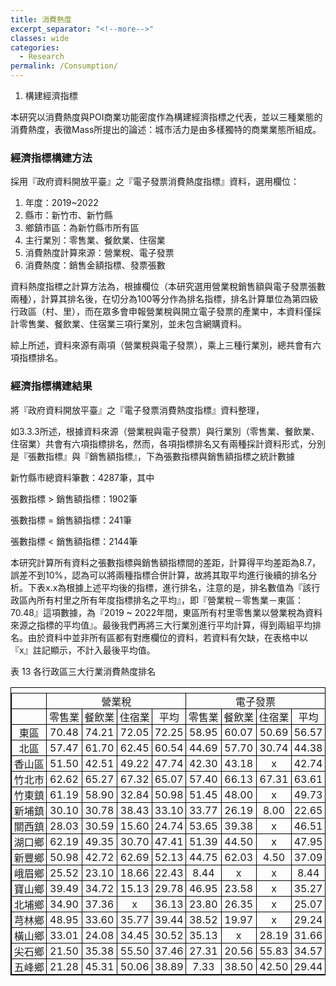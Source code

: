 ```yaml
---
title: 消費熱度
excerpt_separator: "<!--more-->"
classes: wide
categories:
  - Research
permalink: /Consumption/
---
```


<style>
table, th, td {
  border: 1px solid black;
  border-collapse: collapse;
  text-align: center;
  vertical-align: middle;
  padding: 0px;
}
td > p {
  display: contents;
  vertical-align: middle;
  text-align: center;
}
tbody {
  width: 100%;
  display: table;
}
</style>
<ol><li>構建經濟指標 	</li></ol><p>本研究以消費熱度與POI商業功能密度作為構建經濟指標之代表，並以三種業態的消費熱度，表徵Mass所提出的論述：城市活力是由多樣獨特的商業業態所組成。</p><h3><a id="_Ref118384266"></a><a id="_Toc119100695"></a>經濟指標構建方法</h3><p>採用『政府資料開放平臺』之『電子發票消費熱度指標』資料，選用欄位：</p><ol><li>年度：2019~2022 </li><li>縣市：新竹市、新竹縣</li><li>鄉鎮市區：為新竹縣市所有區</li><li>主行業別：零售業、餐飲業、住宿業</li><li>消費熱度計算來源：營業稅、電子發票</li><li>消費熱度：銷售金額指標、發票張數</li></ol><p>資料熱度指標之計算方法為，根據欄位（本研究選用營業稅銷售額與電子發票張數兩種），計算其排名後，在切分為100等分作為排名指標，排名計算單位為第四級行政區（村、里），而在眾多會申報營業稅與開立電子發票的產業中，本資料僅採計零售業、餐飲業、住宿業三項行業別，並未包含網購資料。</p><p>綜上所述，資料來源有兩項（營業稅與電子發票），乘上三種行業別，總共會有六項指標排名。</p><h3><a id="_Toc119100704"></a>經濟指標構建結果</h3><p>將『政府資料開放平臺』之『電子發票消費熱度指標』資料整理，</p><p>如3.3.3所述，根據資料來源（營業稅與電子發票）與行業別（零售業、餐飲業、住宿業）共會有六項指標排名，然而，各項指標排名又有兩種採計資料形式，分別是『張數指標』與『銷售額指標』，下為張數指標與銷售額指標之統計數據</p><p>新竹縣市總資料筆數：4287筆，其中</p><p>張數指標 &gt; 銷售額指標：1902筆</p><p>張數指標 = 銷售額指標：241筆</p><p>張數指標 &lt; 銷售額指標：2144筆</p><p>本研究計算所有資料之張數指標與銷售額指標間的差距，計算得平均差距為8.7，誤差不到10%，認為可以將兩種指標合併計算，故將其取平均進行後續的排名分析。下表x.x為根據上述平均後的指標，進行排名，注意的是，排名數值為『該行政區內所有村里之所有年度指標排名之平均』，即『營業稅－零售業－東區：70.48』這項數據，為『2019 ~ 2022年間，東區所有村里零售業以營業稅為資料來源之指標的平均值』。最後我們再將三大行業別進行平均計算，得到兩組平均排名。由於資料中並非所有區都有對應欄位的資料，若資料有欠缺，在表格中以『x』註記顯示，不計入最後平均值。</p><p><a id="_Toc119100662"></a>表 13 各行政區三大行業消費熱度排名</p><table><tr><td></td><td colspan="4"><p>營業稅</p></td><td colspan="4"><p>電子發票</p></td></tr><tr><td></td><td><p>零售業</p></td><td><p>餐飲業</p></td><td><p>住宿業</p></td><td><p>平均</p></td><td><p>零售業</p></td><td><p>餐飲業</p></td><td><p>住宿業</p></td><td><p>平均</p></td></tr><tr><td><p>東區</p></td><td><p>70.48</p></td><td><p>74.21</p></td><td><p>72.05</p></td><td><p>72.25</p></td><td><p>58.95</p></td><td><p>60.07</p></td><td><p>50.69</p></td><td><p>56.57</p></td></tr><tr><td><p>北區</p></td><td><p>57.47</p></td><td><p>61.70</p></td><td><p>62.45</p></td><td><p>60.54</p></td><td><p>44.69</p></td><td><p>57.70</p></td><td><p>30.74</p></td><td><p>44.38</p></td></tr><tr><td><p>香山區</p></td><td><p>51.50</p></td><td><p>42.51</p></td><td><p>49.22</p></td><td><p>47.74</p></td><td><p>42.30</p></td><td><p>43.18</p></td><td><p>x</p></td><td><p>42.74</p></td></tr><tr><td><p>竹北市</p></td><td><p>62.62</p></td><td><p>65.27</p></td><td><p>67.32</p></td><td><p>65.07</p></td><td><p>57.40</p></td><td><p>66.13</p></td><td><p>67.31</p></td><td><p>63.61</p></td></tr><tr><td><p>竹東鎮</p></td><td><p>61.19</p></td><td><p>58.90</p></td><td><p>32.84</p></td><td><p>50.98</p></td><td><p>51.45</p></td><td><p>48.00</p></td><td><p>x</p></td><td><p>49.73</p></td></tr><tr><td><p>新埔鎮</p></td><td><p>30.10</p></td><td><p>30.78</p></td><td><p>38.43</p></td><td><p>33.10</p></td><td><p>33.77</p></td><td><p>26.19</p></td><td><p>8.00</p></td><td><p>22.65</p></td></tr><tr><td><p>關西鎮</p></td><td><p>28.03</p></td><td><p>30.59</p></td><td><p>15.60</p></td><td><p>24.74</p></td><td><p>53.65</p></td><td><p>39.38</p></td><td><p>x</p></td><td><p>46.51</p></td></tr><tr><td><p>湖口鄉</p></td><td><p>62.19</p></td><td><p>49.35</p></td><td><p>30.70</p></td><td><p>47.41</p></td><td><p>51.39</p></td><td><p>44.50</p></td><td><p>x</p></td><td><p>47.95</p></td></tr><tr><td><p>新豐鄉</p></td><td><p>50.98</p></td><td><p>42.72</p></td><td><p>62.69</p></td><td><p>52.13</p></td><td><p>44.75</p></td><td><p>62.03</p></td><td><p>4.50</p></td><td><p>37.09</p></td></tr><tr><td><p>峨眉鄉</p></td><td><p>25.52</p></td><td><p>23.10</p></td><td><p>18.66</p></td><td><p>22.43</p></td><td><p>8.44</p></td><td><p>x</p></td><td><p>x</p></td><td><p>8.44</p></td></tr><tr><td><p>寶山鄉</p></td><td><p>39.49</p></td><td><p>34.72</p></td><td><p>15.13</p></td><td><p>29.78</p></td><td><p>46.95</p></td><td><p>23.58</p></td><td><p>x</p></td><td><p>35.27</p></td></tr><tr><td><p>北埔鄉</p></td><td><p>34.90</p></td><td><p>37.36</p></td><td><p>x</p></td><td><p>36.13</p></td><td><p>23.80</p></td><td><p>26.35</p></td><td><p>x</p></td><td><p>25.07</p></td></tr><tr><td><p>芎林鄉</p></td><td><p>48.95</p></td><td><p>33.60</p></td><td><p>35.77</p></td><td><p>39.44</p></td><td><p>38.52</p></td><td><p>19.97</p></td><td><p>x</p></td><td><p>29.24</p></td></tr><tr><td><p>橫山鄉</p></td><td><p>33.01</p></td><td><p>24.08</p></td><td><p>34.45</p></td><td><p>30.52</p></td><td><p>35.13</p></td><td><p>x</p></td><td><p>28.19</p></td><td><p>31.66</p></td></tr><tr><td><p>尖石鄉</p></td><td><p>21.50</p></td><td><p>35.38</p></td><td><p>55.50</p></td><td><p>37.46</p></td><td><p>27.31</p></td><td><p>20.56</p></td><td><p>55.83</p></td><td><p>34.57</p></td></tr><tr><td><p>五峰鄉</p></td><td><p>21.28</p></td><td><p>45.31</p></td><td><p>50.06</p></td><td><p>38.89</p></td><td><p>7.33</p></td><td><p>38.50</p></td><td><p>42.50</p></td><td><p>29.44</p></td></tr></table>
